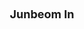 ---
layout: page
title: <font size = 4> Junbeom In </font> <br> <br> 
description: Fall 2024 - 
img: assets/img/members/jun.png
importance: 4
category: PhD Students
---